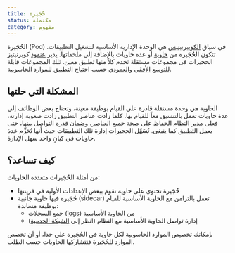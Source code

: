```yaml
---
title: حُجَيرة
status: مكتملة
category: مفهوم
---
```


الحُجَيرة (Pod) في سياق [الكوبيرنيتيس](/kubernetes/)
هي الوحدة الإدارية الأساسية لتشغيل التطبيقات.
تتكون الحُجَيرة من [حاوية](/ar/container/) أو عدة حاويات بالإضافة إلى ملحقاتها.
يدير [عنقود](/ar/cluster/) كوبرنيتيز الحجيرات في مجموعات مستقلة تخدم كلاً منها تطبيق معين.
تلك المجموعات قابلة [للتوسع](/ar/auto-scaling/) [الأفقي](/horizontal-scaling/) [والعمودي](/vertical-scaling/) حسب احتياج التطبيق للموارد الحاسوبية.

## المشكلة التي حلتها
الحاوية هي وحدة مستقلة قادرة على القيام بوظيفة معينة،
وتحتاج بعض الوظائف إلى عدة حاويات تعمل بالتنسيق معاً للقيام بها.
كلما زادت عناصر التطبيق زادت صعوبة إدارته،
فعلى مدير النظام الحفاظ على صحة جميع العناصر،
وضمان قدرة التواصل بينها، 
حتى يعمل التطبيق كما ينبغي.
تُسَهِّل الحجيرات إدارة تلك التطبيقات
حيث أنها تُحَزِّم عدة حاويات في كيانٍ واحد سهل الإدارة.

## كيف تساعد؟
من أمثلة الحُجَيرات متعددة الحاويات:
* حُجَيرة تحتوي على حاوية تقوم ببعض الإعدادات الأولية في قرينتها
* حُجَيرة فيها حاوية جانبية (sidecar) تعمل بالتزامن مع الحاوية الأساسية للقيام بوظيفة مساندة:
	* جمع السجلات ([logs](https://en.wikipedia.org/wiki/Logging_(computing))) من الحاوية الأساسية
	* إدارة تواصل الحاوية الأساسية مع النظام (انظر إلى [الشبكة الخدمية](/service-mesh/)) 

بإمكانك تخصيص الموارد الحاسوبية لكل حاوية في الحُجَيرة على حدا،
أو أن تخصص الموارد للحُجَيرة فتتشاركها الحاويات حسب الطلب. 